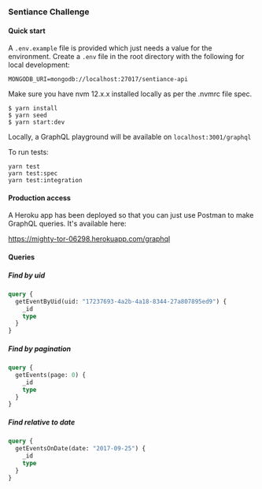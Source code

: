 ### Sentiance Challenge

#### Quick start

A `.env.example` file is provided which just needs a value for the environment.
Create a `.env` file in the root directory with the following for local development:

```dotenv
MONGODB_URI=mongodb://localhost:27017/sentiance-api
```

Make sure you have nvm 12.x.x installed locally as per the .nvmrc file spec.

```shell script
$ yarn install
$ yarn seed
$ yarn start:dev
```

Locally, a GraphQL playground will be available on `localhost:3001/graphql`

To run tests:

```shell script
yarn test
yarn test:spec
yarn test:integration
```

#### Production access

A Heroku app has been deployed so that you can just use Postman to make GraphQL queries. It's available here:

https://mighty-tor-06298.herokuapp.com/graphql

#### Queries

##### Find by uid

```graphql
query {
  getEventByUid(uid: "17237693-4a2b-4a18-8344-27a807895ed9") {
    _id
    type
  }
}
```

##### Find by pagination

```graphql
query {
  getEvents(page: 0) {
    _id
    type
  }
}
```

##### Find relative to date

```graphql
query {
  getEventsOnDate(date: "2017-09-25") {
    _id
    type
  }
}
```
